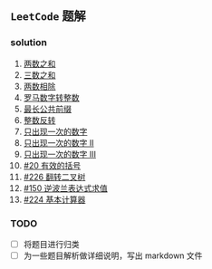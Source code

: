 
## `LeetCode` 题解

### solution 

1. [两数之和](https://github.com/lq920320/algorithm-java-test/blob/master/src/test/java/leetcode/solution/TwoNumberSum.java)
1. [三数之和](https://github.com/lq920320/algorithm-java-test/blob/master/src/test/java/leetcode/solution/ThreeNumberSum.java)
1. [两数相除](https://github.com/lq920320/algorithm-java-test/blob/master/src/test/java/leetcode/solution/TwoNumberDivide.java)
1. [罗马数字转整数](https://github.com/lq920320/algorithm-java-test/blob/master/src/test/java/leetcode/solution/RomanToIntTest.java)
1. [最长公共前缀](https://github.com/lq920320/algorithm-java-test/blob/master/src/test/java/leetcode/solution/LongestCommonPrefix.java)
1. [整数反转](https://github.com/lq920320/algorithm-java-test/blob/master/src/test/java/leetcode/solution/ReverseInteger.java)
1. [只出现一次的数字](https://github.com/lq920320/algorithm-java-test/blob/master/src/test/java/leetcode/solution/FindSingleNumber.java)
1. [只出现一次的数字 II](https://github.com/lq920320/algorithm-java-test/blob/master/src/test/java/leetcode/solution/FindSingleNumberII.java)
1. [只出现一次的数字 III](https://github.com/lq920320/algorithm-java-test/blob/master/src/test/java/leetcode/solution/FindSingleNumberIII.java)
1. [#20 有效的括号](https://github.com/lq920320/algorithm-java-test/blob/master/src/test/java/leetcode/solution/ValidBrackets.java)
1. [#226 翻转二叉树](https://github.com/lq920320/algorithm-java-test/blob/master/src/test/java/leetcode/solution/InvertBinaryTree.java)
1. [#150 逆波兰表达式求值](https://github.com/lq920320/algorithm-java-test/blob/master/src/test/java/leetcode/solution/EvalRpn.java)
1. [#224 基本计算器](https://github.com/lq920320/algorithm-java-test/blob/master/src/test/java/leetcode/solution/BasicCalculator.java)


### TODO

- [ ] 将题目进行归类
- [ ] 为一些题目解析做详细说明，写出 markdown 文件
